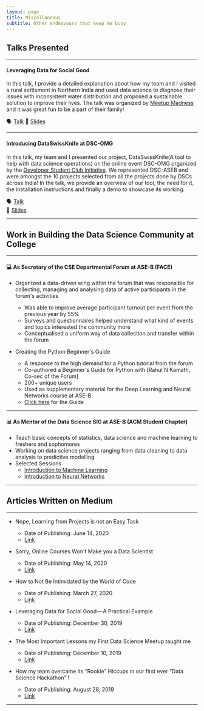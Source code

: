```yaml
---
layout: page
title: Miscellaneous
subtitle: Other endeavours that keep me busy
---
```


## Talks Presented
---

#### Leveraging Data for Social Good

In this talk, I provide a detailed explanation about how my team and I visited a rural settlement in Northern India and used data science to diagnose their issues with inconsistent water distribution and proposed a sustainable solution to improve their lives. The talk was organized by [Meetup Madness](https://meetupmadness.io/) and it was great fun to be a part of their family!

:speaking_head: [Talk](https://www.youtube.com/watch?v=EoKZE3Li9qY) 
:link: [Slides](https://www.canva.com/design/DAD_h6ubbIA/QR2g558eEoV1SW9Dto90MA/view)

---

#### Introducing DataSwissKnife at DSC-OMG

In this talk, my team and I presented our project, DataSwissKnife(A tool to help with data science operations) on the online event DSC-OMG organized by the [Developer Student Club Initiative](https://developers.google.com/community/dsc). We represented DSC-ASEB and were amongst the 10 projects selected from all the projects done by DSCs across India! In the talk, we provide an overview of our tool, the need for it, the installation instructions and finally a demo to showcase its working.  

:speaking_head: [Talk](https://www.youtube.com/watch?v=9o5CDkeWPmM)  
:link: [Slides](https://www.canva.com/design/DAEAV3D_iAU/w2CxGdPd_uSg5N0Rkb45og/view)

---

## Work in Building the Data Science Community at College
---

#### :computer: As Secretary of the CSE Departmental Forum at ASE-B (FACE)
- Organized a data-driven wing within the forum that was responsible for collecting, managing and analysing data of active participants in the forum's activities
  - Was able to improve average participant turnout per event from the previous year by 55%
  - Surveys and questionnaires helped understand what kind of events and topics interested the community more
  - Conceptualised a uniform way of data collection and transfer within the forum
  
- Creating the Python Beginner's Guide
  - A response to the high demand for a Python tutorial from the forum
  - Co-authored a Beginner's Guide for Python with [Rahul N Kamath, Co-sec of the Forum]
  - 200+ unique users
  - Used as supplementary material for the Deep Learning and Neural Networks course at ASE-B
  - [Click here](https://bit.ly/python-tut-face) for the Guide
  
---
  
#### :bar_chart: As Mentor of the Data Science SIG at ASE-B (ACM Student Chapter)
- Teach basic concepts of statistics, data science and machine learning to freshers and sophomores
- Working on data science projects ranging from data cleaning to data analysis to predictive modelling
- Selected Sessions
  - [Introduction to Machine Learning](https://paper.dropbox.com/doc/Explore-ML-DSC-Introduction-to-Machine-Learning--AxzN8M10MRpcnGJtgrhsQtz9Ag-xbJ2VWpGwgJ8iePX5Yg3u)
  - [Introduction to Neural Networks](https://paper.dropbox.com/doc/Explore-ML-DSC-Neural-Networks--Axyg74XnuRKvmEZonapI~dtWAg-2AANiBmwe5Aqa4MPAUQ1v)
  
---

## Articles Written on Medium
---

- Nope, Learning from Projects is not an Easy Task
  - Date of Publishing: June 14, 2020
  - [Link](https://towardsdatascience.com/nope-learning-from-projects-is-not-an-easy-task-eb35c64da6e7?source=friends_link&sk=38b5267d700cc006064f3f3e948c7040)
  
- Sorry, Online Courses Won't Make you a Data Scientist
  - Date of Publishing: May 14, 2020
  - [Link](https://towardsdatascience.com/sorry-online-courses-wont-make-you-a-data-scientist-8639d5f00889?source=friends_link&sk=a0d99d05e1058d26bf6f277aea76388b)
  
- How to Not Be Intimidated by the World of Code
  - Date of Publishing: March 27, 2020
  - [Link](https://medium.com/@yadramshankar/how-to-not-be-intimidated-by-the-world-of-code-e12c3518fbc2?source=friends_link&sk=0287594258b6dbb1bab533f46d098789)
  
- Leveraging Data for Social Good — A Practical Example
  - Date of Publishing: December 30, 2019
  - [Link](https://towardsdatascience.com/leveraging-data-for-social-good-a-practical-example-adac053bdeaa?source=friends_link&sk=8b4b119dcd6660ef2775fa6ea6eb4398)
  
- The Most Important Lessons my First Data Science Meetup taught me
  - Date of Publishing: December 10, 2019
  - [Link](https://towardsdatascience.com/the-most-important-lessons-my-first-data-science-meetup-taught-me-9651a528616?source=friends_link&sk=35f62ddfb49211692ab5c23be6058747)
  
- How my team overcame its “Rookie” Hiccups in our first ever “Data Science Hackathon” !
  - Date of Publishing: August 28, 2019
  - [Link](https://medium.com/face-amrita-bangalore/how-my-team-overcame-its-rookie-hiccups-in-our-first-ever-data-science-hackathon-5cba643ece08?source=friends_link&sk=c6cc4eb9517bf44566ae9334ec69040e)

  
---
